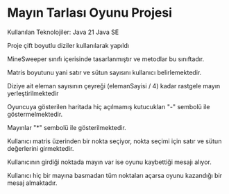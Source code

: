 # Mayın Tarlası Oyunu Projesi

Kullanılan Teknolojiler: 
Java 21
Java SE

Proje çift boyutlu diziler kullanılarak yapıldı

MineSweeper sınıfı içerisinde tasarlanmıştır ve metodlar bu sınıftadır.

Matris boyutunu yani satır ve sütun sayısını kullanıcı belirlemektedir.

Diziye ait eleman sayısının çeyreği (elemanSayisi / 4) kadar rastgele mayın yerleştirilmektedir

Oyuncuya gösterilen haritada hiç açılmamış kutucukları "-" sembolü ile göstermelmektedir.

Mayınlar "*" sembolü ile gösterilmektedir.

Kullanıcı matris üzerinden bir nokta seçiyor, nokta seçimi için satır ve sütun değerlerini girmektedir.

Kullanıcının girdiği noktada mayın var ise oyunu kaybettiği mesajı alıyor.

Kullanıcı hiç bir mayına basmadan tüm noktaları açarsa oyunu kazandığı bir mesaj almaktadır.

